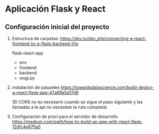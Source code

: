# Aplicación Flask y React

## Configuración inicial del proyecto

1. Estructura de carpetas:
https://dev.to/dev_elie/connecting-a-react-frontend-to-a-flask-backend-h1o

    flask-react-app
    -  env
    -  frontend
    -  backend
    - wsgi.py

2. instalación de paquetes
https://towardsdatascience.com/build-deploy-a-react-flask-app-47a89a5d17d9

    (El CORS no es necesario cuando se sigue el paso siguiente y las llamadas a la api no necesitan la ruta completa)

3. Configuración de proxi para el servidor de desarrollo
https://medium.com/swlh/how-to-build-an-app-with-react-flask-12dfc4e875a5